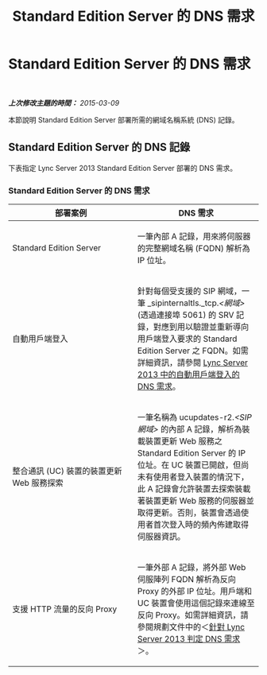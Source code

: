 ﻿---
title: Standard Edition Server 的 DNS 需求
TOCTitle: Standard Edition Server 的 DNS 需求
ms:assetid: 3d6bbe65-e7ce-491b-a0bd-d2f7197f240d
ms:mtpsurl: https://technet.microsoft.com/zh-tw/library/Gg425900(v=OCS.15)
ms:contentKeyID: 49290671
ms.date: 08/10/2015
mtps_version: v=OCS.15
ms.translationtype: HT
---

# Standard Edition Server 的 DNS 需求

 

_**上次修改主題的時間：** 2015-03-09_

本節說明 Standard Edition Server 部署所需的網域名稱系統 (DNS) 記錄。

## Standard Edition Server 的 DNS 記錄

下表指定 Lync Server 2013 Standard Edition Server 部署的 DNS 需求。

### Standard Edition Server 的 DNS 需求

<table>
<colgroup>
<col style="width: 50%" />
<col style="width: 50%" />
</colgroup>
<thead>
<tr class="header">
<th>部署案例</th>
<th>DNS 需求</th>
</tr>
</thead>
<tbody>
<tr class="odd">
<td><p>Standard Edition Server</p></td>
<td><p>一筆內部 A 記錄，用來將伺服器的完整網域名稱 (FQDN) 解析為 IP 位址。</p></td>
</tr>
<tr class="even">
<td><p>自動用戶端登入</p></td>
<td><p>針對每個受支援的 SIP 網域，一筆 _sipinternaltls._tcp.<em>&lt;網域&gt;</em> (透過連接埠 5061) 的 SRV 記錄，對應到用以驗證並重新導向用戶端登入要求的 Standard Edition Server 之 FQDN。如需詳細資訊，請參閱 <a href="lync-server-2013-dns-requirements-for-automatic-client-sign-in.md">Lync Server 2013 中的自動用戶端登入的 DNS 需求</a>。</p></td>
</tr>
<tr class="odd">
<td><p>整合通訊 (UC) 裝置的裝置更新 Web 服務探索</p></td>
<td><p>一筆名稱為 ucupdates-r2.<em>&lt;SIP 網域&gt;</em> 的內部 A 記錄，解析為裝載裝置更新 Web 服務之 Standard Edition Server 的 IP 位址。在 UC 裝置已開啟，但尚未有使用者登入裝置的情況下，此 A 記錄會允許裝置去探索裝載著裝置更新 Web 服務的伺服器並取得更新。否則，裝置會透過使用者首次登入時的頻內佈建取得伺服器資訊。</p></td>
</tr>
<tr class="even">
<td><p>支援 HTTP 流量的反向 Proxy</p></td>
<td><p>一筆外部 A 記錄，將外部 Web 伺服陣列 FQDN 解析為反向 Proxy 的外部 IP 位址。用戶端和 UC 裝置會使用這個記錄來連線至反向 Proxy。如需詳細資訊，請參閱規劃文件中的＜<a href="lync-server-2013-determine-dns-requirements.md">針對 Lync Server 2013 判定 DNS 需求</a>＞。</p></td>
</tr>
</tbody>
</table>

